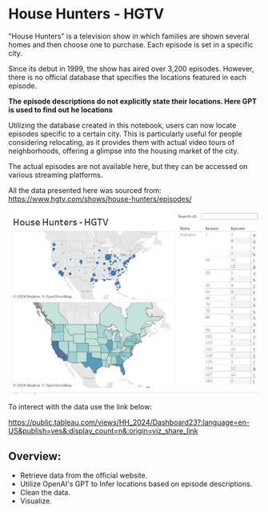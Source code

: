 # House Hunters - HGTV

"House Hunters" is a television show in which families are shown several homes and then choose one to purchase. Each episode is set in a specific city.

Since its debut in 1999, the show has aired over 3,200 episodes. However, there is no official database that specifies the locations featured in each episode. 

**The episode descriptions do not explicitly state their locations. Here GPT is used to find out he locations**

Utilizing the database created in this notebook, users can now locate episodes specific to a certain city. This is particularly useful for people considering relocating, as it provides them with actual video tours of neighborhoods, offering a glimpse into the housing market of the city.

The actual episodes are not available here, but they can be accessed on various streaming platforms.

All the data presented here was sourced from: https://www.hgtv.com/shows/house-hunters/episodes/


![House Hunters Map](map_2.jpg)

To interect with the data use the link below:

https://public.tableau.com/views/HH_2024/Dashboard23?:language=en-US&publish=yes&:display_count=n&:origin=viz_share_link

## Overview:
- Retrieve data from the official website.
- Utilize OpenAI's GPT to Infer locations based on episode descriptions.
- Clean the data.
- Visualize.
